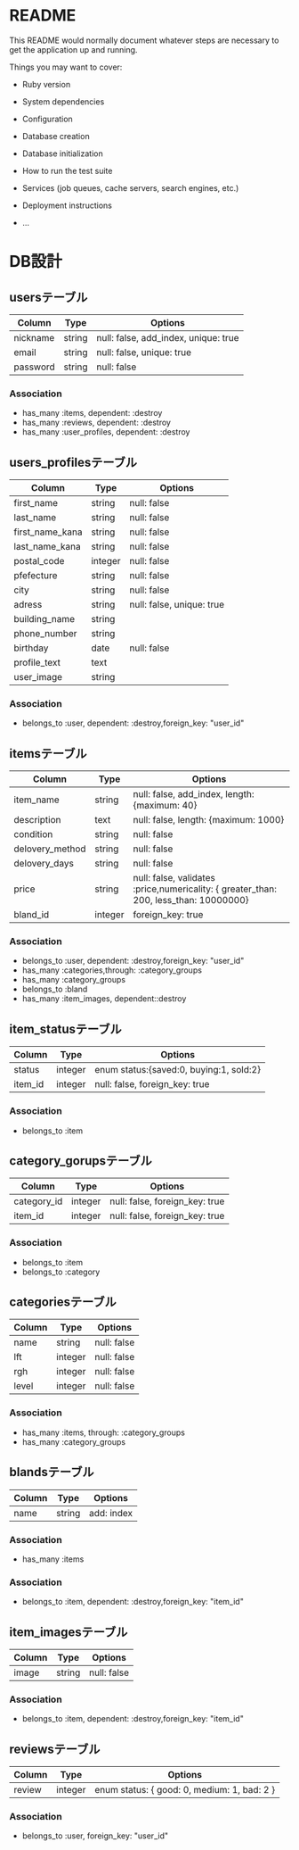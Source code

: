 # README

This README would normally document whatever steps are necessary to get the
application up and running.

Things you may want to cover:

* Ruby version

* System dependencies

* Configuration

* Database creation

* Database initialization

* How to run the test suite

* Services (job queues, cache servers, search engines, etc.)

* Deployment instructions

* ...

# DB設計

## usersテーブル

|Column|Type|Options|
|------|----|-------|
|nickname|string|null: false, add_index, unique: true|
|email|string|null: false, unique: true|
|password|string|null: false|

### Association
- has_many :items, dependent: :destroy
- has_many :reviews, dependent: :destroy
- has_many :user_profiles, dependent: :destroy

## users_profilesテーブル

|Column|Type|Options|
|------|----|-------|
|first_name|string|null: false|
|last_name|string|null: false|
|first_name_kana|string|null: false|
|last_name_kana|string|null: false|
|postal_code|integer|null: false|
|pfefecture|string|null: false|
|city|string|null: false|
|adress|string|null: false, unique: true|
|building_name|string||
|phone_number|string||
|birthday|date|null: false|
|profile_text|text||
|user_image|string||

### Association
- belongs_to :user, dependent: :destroy,foreign_key: "user_id"

## itemsテーブル

|Column|Type|Options|
|------|----|-------|
|item_name|string|null: false, add_index, length: {maximum: 40}|
|description|text|null: false, length: {maximum: 1000}|
|condition|string|null: false|
|delovery_method|string|null: false|
|delovery_days|string|null: false|
|price|string|null: false, validates :price,numericality: { greater_than: 200, less_than: 10000000}|
|bland_id|integer|foreign_key: true|

### Association
- belongs_to :user, dependent: :destroy,foreign_key: "user_id"
- has_many :categories,through: :category_groups
- has_many :category_groups
- belongs_to :bland
- has_many :item_images, dependent::destroy

## item_statusテーブル

|Column|Type|Options|
|------|----|-------|
|status|integer|enum status:{saved:0, buying:1, sold:2}|
|item_id|integer|null: false, foreign_key: true|

### Association
- belongs_to :item

## category_gorupsテーブル

|Column|Type|Options|
|------|----|-------|
|category_id|integer|null: false, foreign_key: true|
|item_id|integer|null: false, foreign_key: true|

### Association
- belongs_to :item
- belongs_to :category

## categoriesテーブル

|Column|Type|Options|
|------|----|-------|
|name|string|null: false|
|lft|integer|null: false|
|rgh|integer|null: false|
|level|integer|null: false|

### Association
- has_many :items, through: :category_groups
- has_many :category_groups

## blandsテーブル

|Column|Type|Options|
|------|----|-------|
|name|string|add: index|


### Association
- has_many :items

### Association
- belongs_to :item, dependent: :destroy,foreign_key: "item_id"

## item_imagesテーブル

|Column|Type|Options|
|------|----|-------|
|image|string|null: false|


### Association
- belongs_to :item, dependent: :destroy,foreign_key: "item_id"

## reviewsテーブル

|Column|Type|Options|
|------|----|-------|
|review|integer|enum status: { good: 0, medium: 1, bad: 2 }|


### Association
- belongs_to :user, foreign_key: "user_id"
